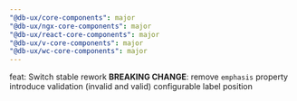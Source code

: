```yaml
---
"@db-ux/core-components": major
"@db-ux/ngx-core-components": major
"@db-ux/react-core-components": major
"@db-ux/v-core-components": major
"@db-ux/wc-core-components": major
---
```


feat: Switch stable rework
**BREAKING CHANGE**: remove `emphasis` property
introduce validation (invalid and valid)
configurable label position
